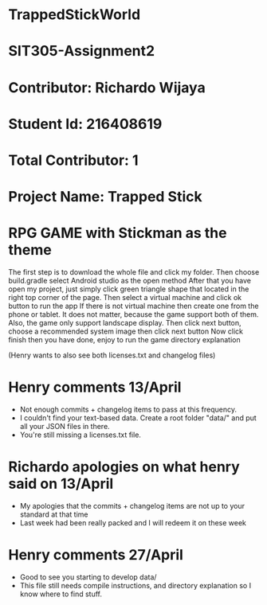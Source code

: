 # TrappedStickWorld
# SIT305-Assignment2
# Contributor: Richardo Wijaya
# Student Id: 216408619
# Total Contributor: 1
# Project Name: Trapped Stick
# RPG GAME with Stickman as the theme

The first step is to download the whole file and click my folder.
Then choose build.gradle select Android studio as the open method
After that you have open my project, just simply click green triangle shape that located in the right top corner of the page.
Then select a virtual machine and click ok button to run the app
If there is not virtual machine then create one from the phone or tablet. It does not matter, because the game support both of them.     Also, the game only support landscape display.
Then click next button, choose a recommended system image then click next button
Now click finish then you have done, enjoy to run the game directory explanation

(Henry wants to also see both licenses.txt and changelog files)

# Henry comments 13/April
- Not enough commits + changelog items to pass at this frequency.
- I couldn't find your text-based data. Create a root folder "data/" and put all your JSON files in there.
- You're still missing a licenses.txt file.

# Richardo apologies on what henry said on 13/April
- My apologies that the commits + changelog items are not up to your standard at that time
- Last week had been really packed and I will redeem it on these week

# Henry comments 27/April
- Good to see you starting to develop data/
- This file still needs compile instructions, and directory explanation so I know where to find stuff.
